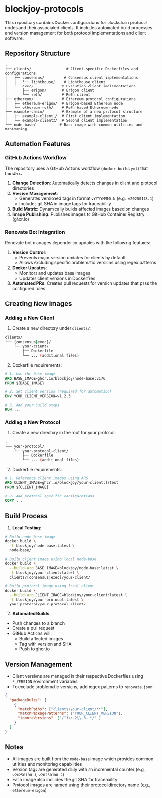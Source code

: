 # blockjoy-protocols

This repository contains Docker configurations for blockchain protocol nodes and their associated clients. It includes automated build processes and version management for both protocol implementations and client software.

## Repository Structure

```
.
├── clients/                # Client-specific Dockerfiles and configurations
│   ├── consensus/         # Consensus client implementations
│   │   └── lighthouse/    # Lighthouse client
│   └── exec/             # Execution client implementations
│       ├── erigon/       # Erigon client
│       └── reth/         # Reth client
├── ethereum/             # Ethereum protocol configurations
│   ├── ethereum-erigon/  # Erigon-based Ethereum node
│   └── ethereum-reth/    # Reth-based Ethereum node
├── example-chain/        # Example of a new protocol structure
│   ├── example-client1/  # First client implementation
│   └── example-client2/  # Second client implementation
└── node-base/           # Base image with common utilities and monitoring
```

## Automation Features

### GitHub Actions Workflow

The repository uses a GitHub Actions workflow (`docker-build.yml`) that handles:

1. **Change Detection**: Automatically detects changes in client and protocol directories
2. **Version Management**: 
   - Generates versioned tags in format `vYYYYMMDD.N` (e.g., `v20250108.1`)
   - Includes git SHA in image tags for traceability
3. **Build Matrix**: Dynamically builds affected images based on changes
4. **Image Publishing**: Publishes images to GitHub Container Registry (ghcr.io)

### Renovate Bot Integration

Renovate bot manages dependency updates with the following features:

1. **Version Control**:
   - Prevents major version updates for clients by default
   - Allows excluding specific problematic versions using regex patterns
2. **Docker Updates**:
   - Monitors and updates base images
   - Updates client versions in Dockerfiles
3. **Automated PRs**: Creates pull requests for version updates that pass the configured rules

## Creating New Images

### Adding a New Client

1. Create a new directory under `clients/`:
```bash
clients/
└── [consensus|exec]/
    └── your-client/
        ├── Dockerfile
        └── ... (additional files)
```

2. Dockerfile requirements:
```dockerfile
# 1. Use the base image
ARG BASE_IMAGE=ghcr.io/blockjoy/node-base:v176
FROM ${BASE_IMAGE}

# 2. Set client version (required for automation)
ENV YOUR_CLIENT_VERSION=v1.2.3

# 3. Add your build steps
RUN ...
```

### Adding a New Protocol

1. Create a new directory in the root for your protocol:
```bash
.
└── your-protocol/
    └── your-protocol-client/
        ├── Dockerfile
        └── ... (additional files)
```

2. Dockerfile requirements:
```dockerfile
# 1. Reference client images using ARG
ARG CLIENT_IMAGE=ghcr.io/blockjoy/your-client:latest
FROM ${CLIENT_IMAGE}

# 2. Add protocol-specific configurations
COPY . .
```

## Build Process

1. **Local Testing**:
```bash
# Build node-base image
docker build \
  -t blockjoy/node-base:latest \
  node-base/

# Build client image using local node-base
docker build \
  --build-arg BASE_IMAGE=blockjoy/node-base:latest \
  -t blockjoy/your-client:latest \
  clients/[consensus|exec]/your-client/

# Build protocol image using local client
docker build \
  --build-arg CLIENT_IMAGE=blockjoy/your-client:latest \
  -t blockjoy/your-protocol:latest \
  your-protocol/your-protocol-client/
```

2. **Automated Builds**:
- Push changes to a branch
- Create a pull request
- GitHub Actions will:
  - Build affected images
  - Tag with version and SHA
  - Push to ghcr.io

## Version Management

- Client versions are managed in their respective Dockerfiles using `*_VERSION` environment variables
- To exclude problematic versions, add regex patterns to `renovate.json`:
```json
{
  "packageRules": [
    {
      "matchPaths": ["clients/your-client/**"],
      "matchPackagePatterns": ["YOUR_CLIENT_VERSION"],
      "ignoreVersions": ["/^1\\.2\\.3-.*/" ]
    }
  ]
}
```

## Notes

- All images are built from the `node-base` image which provides common utilities and monitoring capabilities
- Version tags are generated daily with an incremental counter (e.g., `v20250108.1`, `v20250108.2`)
- Each image also includes the git SHA for traceability
- Protocol images are named using their protocol directory name (e.g., `ethereum-erigon`)